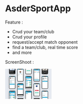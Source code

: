 # AsderSportApp

Feature : 
* Crud your team/club
* Crud your profile
* request/accept match opponent
* find a team/club, real time score
* and more

ScreenShoot :
<p float="left">
  <img src="/images/Mockup.png" width="30%" />
</p>






